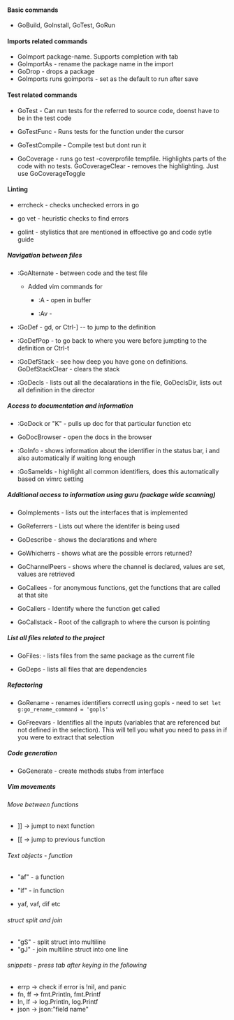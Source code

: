 #### Basic commands

- GoBuild, GoInstall, GoTest, GoRun

#### Imports related commands

- GoImport package-name. Supports completion with tab
- GoImportAs - rename the package name in the import
- GoDrop - drops a package
- GoImports runs goimports - set as the default to run after save

#### Test related commands

- GoTest - Can run tests for the referred to source code, doenst have to be in the test code

- GoTestFunc - Runs tests for the function under the cursor

- GoTestCompile - Compile test but dont run it

- GoCoverage - runs go test -coverprofile tempfile.  Highlights parts of the code with no tests. GoCoverageClear - removes the highlighting. Just use GoCoverageToggle

#### Linting

- errcheck - checks unchecked errors in go

- go vet - heuristic checks to find errors

- golint - stylistics that are mentioned in effoective go and code sytle guide

##### Navigation between files

- :GoAlternate - between code and  the test file 
  
  - Added vim commands for 
    
    - :A - open in buffer
    
    - :Av - 

- :GoDef - gd, or Ctrl-] -- to jump to the definition

- :GoDefPop - to go back to where you were before jumpting to the definition or Ctrl-t

- :GoDefStack - see how deep you have gone on definitions. GoDefStackClear - clears the stack

- :GoDecls - lists out all the decalarations in the file, GoDeclsDir, lists out all definition in the director

##### Access to documentation and information

- :GoDock or "K" - pulls up doc for that particular function etc    

- GoDocBrowser - open the docs in the browser

- :GoInfo - shows information about the identifier in the status bar, <leader>i and also automatically if waiting long enough

- :GoSameIds - highlight all common identifiers, does this automatically based on vimrc setting

##### Additional access to information using guru (package wide scanning)

- GoImplements - lists out the interfaces that is implemented

- GoReferrers - Lists out where the identifer is being used

- GoDescribe - shows the declarations and where 

- GoWhicherrs - shows what are the possible errors returned?

- GoChannelPeers - shows where the channel is declared, values are set, values are retrieved

- GoCallees - for anonymous functions, get the functions that are called at that site

- GoCallers - Identify where the  function get  called

- GoCallstack - Root of the callgraph to where the curson is pointing

##### List all files related to the project

- GoFiles: - lists files from the same package as the current file

- GoDeps - lists all files that are dependencies

##### Refactoring

- GoRename - renames identifiers correctl using gopls - need to set` let g:go_rename_command = 'gopls'`

- GoFreevars - Identifies all the inputs (variables that are referenced but not defined in the selection). This will tell you what you need to pass in if you were to extract that selection

##### Code generation

- GoGenerate - create methods stubs from interface

##### Vim movements

###### Move between functions

- ]] -> jumpt to next function

- [[ -> jump to previous function

###### Text objects - function

- "af" - a function

- "if" - in function

- yaf, vaf, dif etc

###### struct split and join

- "gS" - split struct into multiline
- "gJ" - join multiline struct into one line

###### snippets - press tab after keying in the following

- errp -> check if error is !nil, and panic
- fn, ff -> fmt.Println, fmt.Printf
- ln, lf -> log.Println, log.Printf
- json -> json:"field name"
